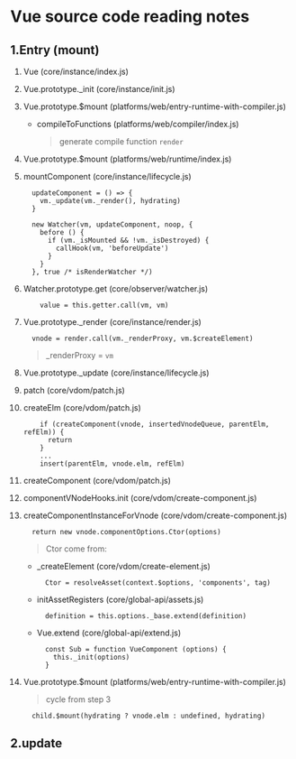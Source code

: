 # Vue source code reading notes

## 1.Entry (mount)
1. Vue (core/instance/index.js) 
2. Vue.prototype._init (core/instance/init.js)
3. Vue.prototype.$mount (platforms/web/entry-runtime-with-compiler.js)
    - compileToFunctions (platforms/web/compiler/index.js)
      > generate compile function `render`
4. Vue.prototype.$mount (platforms/web/runtime/index.js)
5. mountComponent (core/instance/lifecycle.js)

    ```
      updateComponent = () => {
        vm._update(vm._render(), hydrating)
      }

      new Watcher(vm, updateComponent, noop, {
        before () {
          if (vm._isMounted && !vm._isDestroyed) {
            callHook(vm, 'beforeUpdate')
          }
        }
      }, true /* isRenderWatcher */)
    ```
6. Watcher.prototype.get (core/observer/watcher.js)

    ```
        value = this.getter.call(vm, vm)
    ```  
7. Vue.prototype._render (core/instance/render.js)
  
    ```
      vnode = render.call(vm._renderProxy, vm.$createElement)
    ```
    > _renderProxy = `vm`
8. Vue.prototype._update (core/instance/lifecycle.js)
9. patch (core/vdom/patch.js)
10. createElm (core/vdom/patch.js)

    ```
        if (createComponent(vnode, insertedVnodeQueue, parentElm, refElm)) {
          return
        }
        ...
        insert(parentElm, vnode.elm, refElm)
    ```
11. createComponent (core/vdom/patch.js)
12. componentVNodeHooks.init (core/vdom/create-component.js)
13. createComponentInstanceForVnode (core/vdom/create-component.js)

    ```
      return new vnode.componentOptions.Ctor(options)
    ```
    > Ctor come from:
    - _createElement (core/vdom/create-element.js)

      ```
        Ctor = resolveAsset(context.$options, 'components', tag)
      ```
    - initAssetRegisters (core/global-api/assets.js)

      ```
        definition = this.options._base.extend(definition)
      ```
    - Vue.extend (core/global-api/extend.js)

      ```
        const Sub = function VueComponent (options) {
          this._init(options)
        }
      ```
14. Vue.prototype.$mount (platforms/web/entry-runtime-with-compiler.js)
    > cycle from step 3
    ```
      child.$mount(hydrating ? vnode.elm : undefined, hydrating)
    ```


## 2.update

